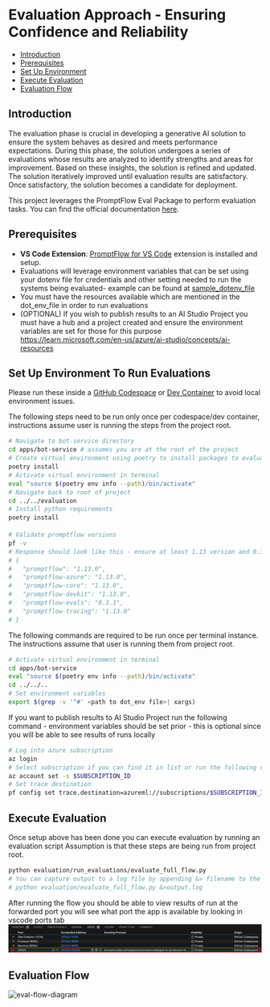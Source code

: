 # Evaluation Approach - Ensuring Confidence and Reliability

- [Introduction](#introduction)
- [Prerequisites](#prerequisites)
- [Set Up Environment](#set-up-environment-to-run-evaluations)
- [Execute Evaluation](#execute-evaluation)
- [Evaluation Flow](#evaluation-flow)

## Introduction

The evaluation phase is crucial in developing a generative AI solution to ensure
the system behaves as desired and meets performance expectations.
During this phase, the solution undergoes a series of evaluations whose
results are analyzed to identify strengths and areas for improvement.
Based on these insights, the solution is refined and updated.  The solution iteratively
improved until evaluation results are satisfactory.
Once satisfactory, the solution becomes a candidate for deployment.

This project leverages the PromptFlow Eval Package to perform evaluation tasks.
You can find the official documentation [here](https://microsoft.github.io/promptflow/reference/python-library-reference/promptflow-evals/promptflow.html).

## Prerequisites

- **VS Code Extension**: [PromptFlow for VS Code](https://marketplace.visualstudio.com/items?itemName=prompt-flow.prompt-flow)
extension is installed and setup.
- Evaluations will leverage environment variables that can be set using your dotenv file for credentials
and other setting needed to run the systems being evaluated- example can be found at [sample_dotenv_file](sample_dotenv_file)
- You must have the resources available which are mentioned in the dot_env_file in order to run evaluations
- (OPTIONAL) If you wish to publish results to an AI Studio Project you must have a hub and a project created and ensure
the environment variables are set for those
for this purpose <https://learn.microsoft.com/en-us/azure/ai-studio/concepts/ai-resources>

## Set Up Environment To Run Evaluations

Please run these inside a [GitHub Codespace](https://github.com/features/codespaces) or [Dev Container](https://containers.dev/) to avoid local environment issues.

The following steps need to be run only once per codespace/dev container, instructions assume
user is running the steps from the project root.

```bash
# Navigate to bot-service directory
cd apps/bot-service # assumes you are at the root of the project
# Create virtual environment using poetry to install packages to evaluate
poetry install
# Activate virtual environment in terminal
eval "source $(poetry env info --path)/bin/activate"
# Navigate back to root of project
cd ../../evaluation
# Install python requirements
poetry install

# Validate promptflow versions
pf -v
# Response should look like this - ensure at least 1.13 version and 0.3.1 for evals
# {
#   "promptflow": "1.13.0",
#   "promptflow-azure": "1.13.0",
#   "promptflow-core": "1.13.0",
#   "promptflow-devkit": "1.13.0",
#   "promptflow-evals": "0.3.1",
#   "promptflow-tracing": "1.13.0"
# }
```

The following commands are required to be run once per terminal instance.
The instructions assume that user is running them from project
root.

```bash
# Activate virtual environment in terminal
cd apps/bot-service
eval "source $(poetry env info --path)/bin/activate"
cd ../../..
# Set environment variables
export $(grep -v '^#' <path to dot_env file>| xargs)
```

If you want to publish results to AI Studio Project run the following command - environment
variables should be set prior - this is optional since you will be able to see results of
runs locally

```bash
# Log into azure subscription
az login
# Select subscription if you can find it in list or run the following command if you dont find it
az account set -s $SUBSCRIPTION_ID
# Set trace destination
pf config set trace.destination=azureml://subscriptions/$SUBSCRIPTION_ID/resourcegroups/$RESOURCE_GROUP/providers/Microsoft.MachineLearningServices/workspaces/$PROJECT_NAME
```

## Execute Evaluation

Once setup above has been done you can execute evaluation by running an evaluation script
Assumption is that these steps are being run from project root.

```bash
python evaluation/run_evaluations/evaluate_full_flow.py
# You can capture output to a log file by appending &> filename to the end of that command
# python evaluation/evaluate_full_flow.py &>output.log
```

After running the flow you should be able to view results of run at the forwarded port
you will see what port the app is available by looking in vscode ports tab
![promptflow traces port](promptflow_eval_port.png)

## Evaluation Flow

![eval-flow-diagram](./docs/eval_flow_diagram.png)
